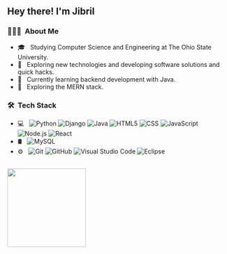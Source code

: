 <h2> Hey there! I'm Jibril</h2>

<h3> 👨🏻‍💻 &nbsp;About Me </h3>

- 🎓 &nbsp; Studying Computer Science and Engineering at The Ohio State University.
- 🤔 &nbsp; Exploring new technologies and developing software solutions and quick hacks.
- 🌱 &nbsp; Currently learning backend development with Java.
- 🤔 &nbsp; Exploring the MERN stack.

<h3> 🛠 &nbsp;Tech Stack</h3>

- 💻 &nbsp;
  ![Python](https://img.shields.io/badge/-Python-333333?style=flat&logo=python)
   ![Django](https://img.shields.io/badge/-Django-333333?style=flat&logo=django)
  ![Java](https://img.shields.io/badge/-Java-333333?style=flat&logo=Java&logoColor=007396)
  ![HTML5](https://img.shields.io/badge/-HTML5-333333?style=flat&logo=HTML5)
  ![CSS](https://img.shields.io/badge/-CSS-333333?style=flat&logo=CSS3&logoColor=1572B6)
  ![JavaScript](https://img.shields.io/badge/-JavaScript-333333?style=flat&logo=javascript)
  ![Node.js](https://img.shields.io/badge/-Node.js-333333?style=flat&logo=node.js)
  ![React](https://img.shields.io/badge/-React-333333?style=flat&logo=react)
- 🛢 &nbsp;
  ![MySQL](https://img.shields.io/badge/-MySQL-333333?style=flat&logo=mysql)
- ⚙️ &nbsp;
  ![Git](https://img.shields.io/badge/-Git-333333?style=flat&logo=git)
  ![GitHub](https://img.shields.io/badge/-GitHub-333333?style=flat&logo=github)
  ![Visual Studio Code](https://img.shields.io/badge/-Visual%20Studio%20Code-333333?style=flat&logo=visual-studio-code&logoColor=007ACC)
  ![Eclipse](https://img.shields.io/badge/-Eclipse-333333?style=flat&logo=eclipse-ide&logoColor=2C2255)

<br/>

<a href="https://github.com/jabrayare">
<!--   <img height="180em" src="https://github-readme-stats.vercel.app/api?username=jabrayare&theme=buefy&show_icons=true" /> -->
  <img height="180em" src="https://github-readme-stats.vercel.app/api/top-langs/?username=jabrayare&theme=buefy&layout=compact" />
</a>

<br/>
